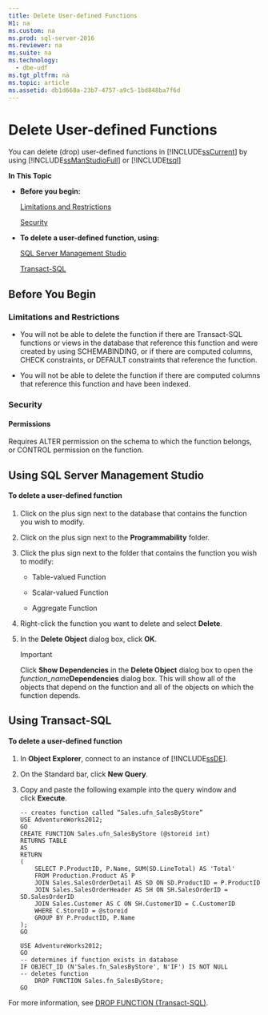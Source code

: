```yaml
---
title: Delete User-defined Functions
H1: na
ms.custom: na
ms.prod: sql-server-2016
ms.reviewer: na
ms.suite: na
ms.technology: 
  - dbe-udf
ms.tgt_pltfrm: na
ms.topic: article
ms.assetid: db1d668a-23b7-4757-a9c5-1bd848ba7f6d
---
```

# Delete User-defined Functions
  You can delete \(drop\) user\-defined functions in [!INCLUDE[ssCurrent](../../Token/Other/ssCurrent_md.md)] by using [!INCLUDE[ssManStudioFull](../../Token/Other/ssManStudioFull_md.md)] or [!INCLUDE[tsql](../../Token/Other/tsql_md.md)]  
  
 **In This Topic**  
  
-   **Before you begin:**  
  
     [Limitations and Restrictions](#Restrictions)  
  
     [Security](#Security)  
  
-   **To delete a user\-defined function, using:**  
  
     [SQL Server Management Studio](#SSMSProcedure)  
  
     [Transact\-SQL](#TsqlProcedure)  
  
##  <a name="BeforeYouBegin"></a> Before You Begin  
  
###  <a name="Restrictions"></a> Limitations and Restrictions  
  
-   You will not be able to delete the function if there are Transact\-SQL functions or views in the database that reference this function and were created by using SCHEMABINDING, or if there are computed columns, CHECK constraints, or DEFAULT constraints that reference the function.  
  
-   You will not be able to delete the function if there are computed columns that reference this function and have been indexed.  
  
###  <a name="Security"></a> Security  
  
####  <a name="Permissions"></a> Permissions  
 Requires ALTER permission on the schema to which the function belongs, or CONTROL permission on the function.  
  
##  <a name="SSMSProcedure"></a> Using SQL Server Management Studio  
  
#### To delete a user\-defined function  
  
1.  Click on the plus sign next to the database that contains the function you wish to modify.  
  
2.  Click on the plus sign next to the **Programmability** folder.  
  
3.  Click the plus sign next to the folder that contains the function you wish to modify:  
  
    -   Table\-valued Function  
  
    -   Scalar\-valued Function  
  
    -   Aggregate Function  
  
4.  Right\-click the function you want to delete and select **Delete**.  
  
5.  In the **Delete Object** dialog box, click **OK**.  
  
    > [!IMPORTANT]  
    >  Click **Show Dependencies** in the **Delete Object** dialog box to open the *function\_name***Dependencies** dialog box. This will show all of the objects that depend on the function and all of the objects on which the function depends.  
  
##  <a name="TsqlProcedure"></a> Using Transact\-SQL  
  
#### To delete a user\-defined function  
  
1.  In **Object Explorer**, connect to an instance of [!INCLUDE[ssDE](../../Token/Other/ssDE_md.md)].  
  
2.  On the Standard bar, click **New Query**.  
  
3.  Copy and paste the following example into the query window and click **Execute**.  
  
    ```  
    -- creates function called “Sales.ufn_SalesByStore”  
    USE AdventureWorks2012;  
    GO  
    CREATE FUNCTION Sales.ufn_SalesByStore (@storeid int)  
    RETURNS TABLE  
    AS  
    RETURN   
    (  
        SELECT P.ProductID, P.Name, SUM(SD.LineTotal) AS 'Total'  
        FROM Production.Product AS P   
        JOIN Sales.SalesOrderDetail AS SD ON SD.ProductID = P.ProductID  
        JOIN Sales.SalesOrderHeader AS SH ON SH.SalesOrderID = SD.SalesOrderID  
        JOIN Sales.Customer AS C ON SH.CustomerID = C.CustomerID  
        WHERE C.StoreID = @storeid  
        GROUP BY P.ProductID, P.Name  
    );  
    GO  
    ```  
  
    ```  
    USE AdventureWorks2012;  
    GO  
    -- determines if function exists in database  
    IF OBJECT_ID (N'Sales.fn_SalesByStore', N'IF') IS NOT NULL  
    -- deletes function  
        DROP FUNCTION Sales.fn_SalesByStore;  
    GO  
    ```  
  
 For more information, see [DROP FUNCTION &#40;Transact-SQL&#41;](../Topic/DROP%20FUNCTION%20\(Transact-SQL\).md).  
  
  